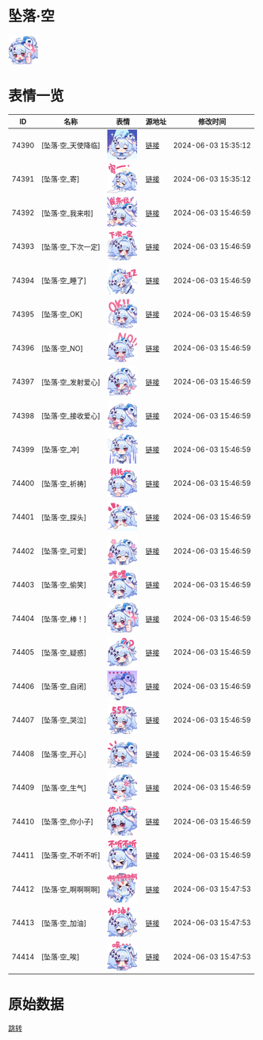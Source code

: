 # 坠落·空

<img src="./cover.png" height="60" alt="cover" />

# 表情一览

|ID|名称|表情|源地址|修改时间|
|----|----|----|----|----|
|74390|[坠落·空_天使降临]|<img src="./pic/074390_%5B坠落·空_天使降临%5D.png" height="60" alt="天使降临"/>|[链接](https://i0.hdslb.com/bfs/emote/57c3d525b33f52d715f5789169e47fa1ac16a552.png)|2024-06-03 15:35:12|
|74391|[坠落·空_寄]|<img src="./pic/074391_%5B坠落·空_寄%5D.png" height="60" alt="寄"/>|[链接](https://i0.hdslb.com/bfs/emote/38e39b0547ecef5056fc7f658e80adc72ef3ea37.png)|2024-06-03 15:35:12|
|74392|[坠落·空_我来啦]|<img src="./pic/074392_%5B坠落·空_我来啦%5D.png" height="60" alt="我来啦"/>|[链接](https://i0.hdslb.com/bfs/emote/8274bc5cc39e60ea0c06c120a2254d7b2321ade4.png)|2024-06-03 15:46:59|
|74393|[坠落·空_下次一定]|<img src="./pic/074393_%5B坠落·空_下次一定%5D.png" height="60" alt="下次一定"/>|[链接](https://i0.hdslb.com/bfs/emote/2c5f9ab008a3e0e314f1195c6000ce4f39c602ec.png)|2024-06-03 15:46:59|
|74394|[坠落·空_睡了]|<img src="./pic/074394_%5B坠落·空_睡了%5D.png" height="60" alt="睡了"/>|[链接](https://i0.hdslb.com/bfs/emote/ba7d3054bfcbf2022aef48abbe044f79994ca0e4.png)|2024-06-03 15:46:59|
|74395|[坠落·空_OK]|<img src="./pic/074395_%5B坠落·空_OK%5D.png" height="60" alt="OK"/>|[链接](https://i0.hdslb.com/bfs/emote/113cae00332267f7326af4dcced43728d7bd737e.png)|2024-06-03 15:46:59|
|74396|[坠落·空_NO]|<img src="./pic/074396_%5B坠落·空_NO%5D.png" height="60" alt="NO"/>|[链接](https://i0.hdslb.com/bfs/emote/398ad277564b906d31b083cf3d6cf2d51a6de0dc.png)|2024-06-03 15:46:59|
|74397|[坠落·空_发射爱心]|<img src="./pic/074397_%5B坠落·空_发射爱心%5D.png" height="60" alt="发射爱心"/>|[链接](https://i0.hdslb.com/bfs/emote/75c48a5f3e3f862d94bab51031404f287ed8acaf.png)|2024-06-03 15:46:59|
|74398|[坠落·空_接收爱心]|<img src="./pic/074398_%5B坠落·空_接收爱心%5D.png" height="60" alt="接收爱心"/>|[链接](https://i0.hdslb.com/bfs/emote/84490aebce0e6b3a91a9fd317a08b97eeaa25e86.png)|2024-06-03 15:46:59|
|74399|[坠落·空_冲]|<img src="./pic/074399_%5B坠落·空_冲%5D.png" height="60" alt="冲"/>|[链接](https://i0.hdslb.com/bfs/emote/3c8634617514399a7b8c0aab1a9713b5f99724a4.png)|2024-06-03 15:46:59|
|74400|[坠落·空_祈祷]|<img src="./pic/074400_%5B坠落·空_祈祷%5D.png" height="60" alt="祈祷"/>|[链接](https://i0.hdslb.com/bfs/emote/59cd266f4521541b0ef6e738961c4f8315f35b68.png)|2024-06-03 15:46:59|
|74401|[坠落·空_探头]|<img src="./pic/074401_%5B坠落·空_探头%5D.png" height="60" alt="探头"/>|[链接](https://i0.hdslb.com/bfs/emote/8b46f318e4e17030565f95186545cc7116d81016.png)|2024-06-03 15:46:59|
|74402|[坠落·空_可爱]|<img src="./pic/074402_%5B坠落·空_可爱%5D.png" height="60" alt="可爱"/>|[链接](https://i0.hdslb.com/bfs/emote/e1daf44a134da22c46fb548b079d6b6547a172d7.png)|2024-06-03 15:46:59|
|74403|[坠落·空_偷笑]|<img src="./pic/074403_%5B坠落·空_偷笑%5D.png" height="60" alt="偷笑"/>|[链接](https://i0.hdslb.com/bfs/emote/6f21a417cff70085001d4bdc1ff49fc1e400045c.png)|2024-06-03 15:46:59|
|74404|[坠落·空_棒！]|<img src="./pic/074404_%5B坠落·空_棒！%5D.png" height="60" alt="棒！"/>|[链接](https://i0.hdslb.com/bfs/emote/e0bf29988529f53467a06cc128d0baf60f7875c0.png)|2024-06-03 15:46:59|
|74405|[坠落·空_疑惑]|<img src="./pic/074405_%5B坠落·空_疑惑%5D.png" height="60" alt="疑惑"/>|[链接](https://i0.hdslb.com/bfs/emote/6a935f864d0ebde901a0c901bcbb0af21e36e95b.png)|2024-06-03 15:46:59|
|74406|[坠落·空_自闭]|<img src="./pic/074406_%5B坠落·空_自闭%5D.png" height="60" alt="自闭"/>|[链接](https://i0.hdslb.com/bfs/emote/493b36cbadea2356f09933b39e49c5a2f8f625b8.png)|2024-06-03 15:46:59|
|74407|[坠落·空_哭泣]|<img src="./pic/074407_%5B坠落·空_哭泣%5D.png" height="60" alt="哭泣"/>|[链接](https://i0.hdslb.com/bfs/emote/86c614f2d21263387fa7ef168450ccd69cce9a0b.png)|2024-06-03 15:46:59|
|74408|[坠落·空_开心]|<img src="./pic/074408_%5B坠落·空_开心%5D.png" height="60" alt="开心"/>|[链接](https://i0.hdslb.com/bfs/emote/4e85c910bfc2f36e2c00fbbbb24eb7aed4fa69fc.png)|2024-06-03 15:46:59|
|74409|[坠落·空_生气]|<img src="./pic/074409_%5B坠落·空_生气%5D.png" height="60" alt="生气"/>|[链接](https://i0.hdslb.com/bfs/emote/14b538a34953553f31c34c69ed14fc0c612f249d.png)|2024-06-03 15:46:59|
|74410|[坠落·空_你小子]|<img src="./pic/074410_%5B坠落·空_你小子%5D.png" height="60" alt="你小子"/>|[链接](https://i0.hdslb.com/bfs/emote/3b797e594e44d47b036d13f91c57a9e2392eaf5a.png)|2024-06-03 15:46:59|
|74411|[坠落·空_不听不听]|<img src="./pic/074411_%5B坠落·空_不听不听%5D.png" height="60" alt="不听不听"/>|[链接](https://i0.hdslb.com/bfs/emote/2b70763833c5458fb99fe441804b99552627c68c.png)|2024-06-03 15:46:59|
|74412|[坠落·空_啊啊啊啊]|<img src="./pic/074412_%5B坠落·空_啊啊啊啊%5D.png" height="60" alt="啊啊啊啊"/>|[链接](https://i0.hdslb.com/bfs/emote/f5ce5d695edf739d5a28101757ca5e0a577a3e85.png)|2024-06-03 15:47:53|
|74413|[坠落·空_加油]|<img src="./pic/074413_%5B坠落·空_加油%5D.png" height="60" alt="加油"/>|[链接](https://i0.hdslb.com/bfs/emote/8112f7cb26ea294155a622785def3b78bf21f3ca.png)|2024-06-03 15:47:53|
|74414|[坠落·空_唉]|<img src="./pic/074414_%5B坠落·空_唉%5D.png" height="60" alt="唉"/>|[链接](https://i0.hdslb.com/bfs/emote/44474cf6267a84949195d21da1d80bcb9b0a33ad.png)|2024-06-03 15:47:53|

# 原始数据

[跳转](./raw.json)

